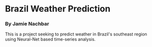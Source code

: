# Brazil Weather Prediction
### By Jamie Nachbar
This is a project seeking to predict weather in Brazil's southeast region using Neural-Net based time-series analysis.